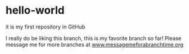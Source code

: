 # hello-world
it is my first repository in GitHub

I really do be liking this branch, this is my favorite branch so far! Please message me for more branches at www.messagemeforabranchtime.org
